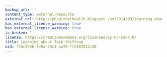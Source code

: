 ```yaml
---
backup_url: ''
content_type: external-resource
external_url: http://phsglobalhealth.blogspot.com/2014/03/learning-about-task-shifting.html
has_external_licence_warning: true
has_external_license_warning: true
is_broken: ''
license: https://creativecommons.org/licenses/by-nc-sa/4.0/
title: Learning about Task Shifting
uid: f7bc57eb-fe5a-43c1-aa70-ffe183512c28
---
```

